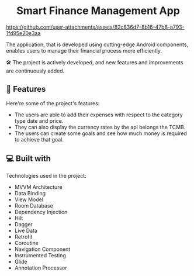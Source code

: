 <h1 align="center" id="title">Smart Finance Management App</h1>

https://github.com/user-attachments/assets/82c836d7-8b16-47b8-a793-1fd95e20e3aa

<p id="description">The application, that is developed using cutting-edge Android components, enables users to manage their financial process more efficiently.</p>
<p id="description">🛠️ The project is actively developed, and new features and improvements are continuously added.</p>

  
  
<h2>🧐 Features</h2>

Here're some of the project's features:

*   The users are able to add their expenses with respect to the category type date and price.
*   They can also display the currency rates by the api belongs the TCMB.
*   The users can create some goals and see how much money is required to achieve that goal.

  
  
<h2>💻 Built with</h2>

Technologies used in the project:

*   MVVM Architecture
*   Data Binding
*   View Model
*   Room Database
*   Dependency Injection
*   Hilt
*   Dagger
*   Live Data
*   Retrofit
*   Coroutine
*   Navigation Component
*   Instrumented Testing
*   Glide
*   Annotation Processor
